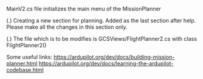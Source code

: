 MainV2.cs file initializes the main menu of the MissionPlanner

(.) Creating a new section for planning. Added as the last section after help. Please make all the changes in this section only.

(.) The file which is to be modifies is GCSViews/FlightPlanner2.cs with class FlightPlanner2()

Some useful links:
https://ardupilot.org/dev/docs/building-mission-planner.html
https://ardupilot.org/dev/docs/learning-the-ardupilot-codebase.html